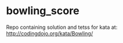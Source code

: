 # bowling_score
Repo containing solution and tetss for kata at: http://codingdojo.org/kata/Bowling/
